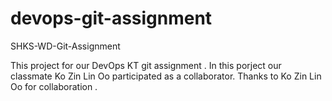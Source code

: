 # devops-git-assignment
SHKS-WD-Git-Assignment

This project for our DevOps KT git assignment . In this porject our classmate Ko Zin Lin Oo participated as a collaborator. 
Thanks to Ko Zin Lin Oo for collaboration .
